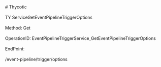 <br>#     Thycotic</br>
<br>TY ServiceGetEventPipelineTriggerOptions</br>
<br>Method: Get</br>
<br>OperationID: EventPipelineTriggerService_GetEventPipelineTriggerOptions</br>
<br>EndPoint:</br>
<br>/event-pipeline/trigger/options</br>
